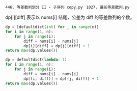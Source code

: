 `446. 等差数列划分 II - 子序列 copy.py `
`1027. 最长等差数列.py`

dp[i][diff] 表示以 nums[i] 结尾，公差为 diff 的等差数列的个数。

```Python
dp = [defaultdict(int) for _ in range(n)]
for i in range(1, n):
    for j in range(i):
        diff = nums[i] - nums[j]
        dp[i][diff] = dp[j][diff] + 1
return max(dp.values())
```

```Python
dp = defaultdict(lambda: 1)
for i in range(1, n):
    for j in range(i):
        diff = nums[i] - nums[j]
        dp[(i, diff)] = dp[(j, diff)] + 1
return max(dp.values())
```
